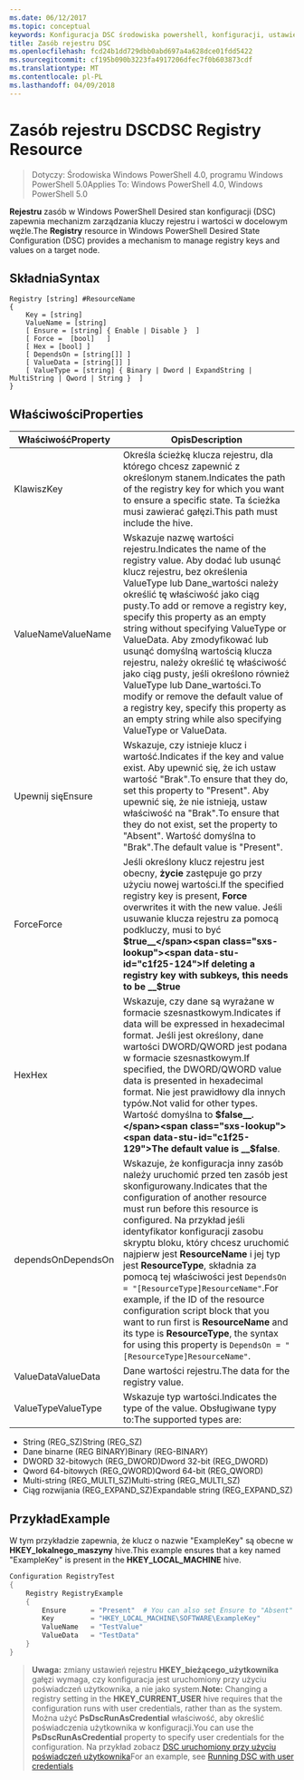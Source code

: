 ```yaml
---
ms.date: 06/12/2017
ms.topic: conceptual
keywords: Konfiguracja DSC środowiska powershell, konfiguracji, ustawienia
title: Zasób rejestru DSC
ms.openlocfilehash: fcd24b1dd729dbb0abd697a4a628dce01fdd5422
ms.sourcegitcommit: cf195b090b3223fa4917206dfec7f0b603873cdf
ms.translationtype: MT
ms.contentlocale: pl-PL
ms.lasthandoff: 04/09/2018
---
```

# <a name="dsc-registry-resource"></a><span data-ttu-id="c1f25-103">Zasób rejestru DSC</span><span class="sxs-lookup"><span data-stu-id="c1f25-103">DSC Registry Resource</span></span>

> <span data-ttu-id="c1f25-104">Dotyczy: Środowiska Windows PowerShell 4.0, programu Windows PowerShell 5.0</span><span class="sxs-lookup"><span data-stu-id="c1f25-104">Applies To: Windows PowerShell 4.0, Windows PowerShell 5.0</span></span>

<span data-ttu-id="c1f25-105">**Rejestru** zasób w Windows PowerShell Desired stan konfiguracji (DSC) zapewnia mechanizm zarządzania kluczy rejestru i wartości w docelowym węźle.</span><span class="sxs-lookup"><span data-stu-id="c1f25-105">The **Registry** resource in Windows PowerShell Desired State Configuration (DSC) provides a mechanism to manage registry keys and values on a target node.</span></span>

## <a name="syntax"></a><span data-ttu-id="c1f25-106">Składnia</span><span class="sxs-lookup"><span data-stu-id="c1f25-106">Syntax</span></span>

```
Registry [string] #ResourceName
{
    Key = [string]
    ValueName = [string]
    [ Ensure = [string] { Enable | Disable }  ]
    [ Force =  [bool]   ]
    [ Hex = [bool] ]
    [ DependsOn = [string[]] ]
    [ ValueData = [string[]] ]
    [ ValueType = [string] { Binary | Dword | ExpandString | MultiString | Qword | String }  ]
}
```

## <a name="properties"></a><span data-ttu-id="c1f25-107">Właściwości</span><span class="sxs-lookup"><span data-stu-id="c1f25-107">Properties</span></span>
|  <span data-ttu-id="c1f25-108">Właściwość</span><span class="sxs-lookup"><span data-stu-id="c1f25-108">Property</span></span>  |  <span data-ttu-id="c1f25-109">Opis</span><span class="sxs-lookup"><span data-stu-id="c1f25-109">Description</span></span>   |
|---|---|
| <span data-ttu-id="c1f25-110">Klawisz</span><span class="sxs-lookup"><span data-stu-id="c1f25-110">Key</span></span>| <span data-ttu-id="c1f25-111">Określa ścieżkę klucza rejestru, dla którego chcesz zapewnić z określonym stanem.</span><span class="sxs-lookup"><span data-stu-id="c1f25-111">Indicates the path of the registry key for which you want to ensure a specific state.</span></span> <span data-ttu-id="c1f25-112">Ta ścieżka musi zawierać gałęzi.</span><span class="sxs-lookup"><span data-stu-id="c1f25-112">This path must include the hive.</span></span>|
| <span data-ttu-id="c1f25-113">ValueName</span><span class="sxs-lookup"><span data-stu-id="c1f25-113">ValueName</span></span>| <span data-ttu-id="c1f25-114">Wskazuje nazwę wartości rejestru.</span><span class="sxs-lookup"><span data-stu-id="c1f25-114">Indicates the name of the registry value.</span></span> <span data-ttu-id="c1f25-115">Aby dodać lub usunąć klucz rejestru, bez określenia ValueType lub Dane_wartości należy określić tę właściwość jako ciąg pusty.</span><span class="sxs-lookup"><span data-stu-id="c1f25-115">To add or remove a registry key, specify this property as an empty string without specifying ValueType or ValueData.</span></span> <span data-ttu-id="c1f25-116">Aby zmodyfikować lub usunąć domyślną wartością klucza rejestru, należy określić tę właściwość jako ciąg pusty, jeśli określono również ValueType lub Dane_wartości.</span><span class="sxs-lookup"><span data-stu-id="c1f25-116">To modify or remove the default value of a registry key, specify this property as an empty string while also specifying ValueType or ValueData.</span></span>|
| <span data-ttu-id="c1f25-117">Upewnij się</span><span class="sxs-lookup"><span data-stu-id="c1f25-117">Ensure</span></span>| <span data-ttu-id="c1f25-118">Wskazuje, czy istnieje klucz i wartość.</span><span class="sxs-lookup"><span data-stu-id="c1f25-118">Indicates if the key and value exist.</span></span> <span data-ttu-id="c1f25-119">Aby upewnić się, że ich ustaw wartość "Brak".</span><span class="sxs-lookup"><span data-stu-id="c1f25-119">To ensure that they do, set this property to "Present".</span></span> <span data-ttu-id="c1f25-120">Aby upewnić się, że nie istnieją, ustaw właściwość na "Brak".</span><span class="sxs-lookup"><span data-stu-id="c1f25-120">To ensure that they do not exist, set the property to "Absent".</span></span> <span data-ttu-id="c1f25-121">Wartość domyślna to "Brak".</span><span class="sxs-lookup"><span data-stu-id="c1f25-121">The default value is "Present".</span></span>|
| <span data-ttu-id="c1f25-122">Force</span><span class="sxs-lookup"><span data-stu-id="c1f25-122">Force</span></span>| <span data-ttu-id="c1f25-123">Jeśli określony klucz rejestru jest obecny, __życie__ zastępuje go przy użyciu nowej wartości.</span><span class="sxs-lookup"><span data-stu-id="c1f25-123">If the specified registry key is present, __Force__ overwrites it with the new value.</span></span> <span data-ttu-id="c1f25-124">Jeśli usuwanie klucza rejestru za pomocą podkluczy, musi to być __$true__</span><span class="sxs-lookup"><span data-stu-id="c1f25-124">If deleting a registry key with subkeys, this needs to be __$true__</span></span>|
| <span data-ttu-id="c1f25-125">Hex</span><span class="sxs-lookup"><span data-stu-id="c1f25-125">Hex</span></span>| <span data-ttu-id="c1f25-126">Wskazuje, czy dane są wyrażane w formacie szesnastkowym.</span><span class="sxs-lookup"><span data-stu-id="c1f25-126">Indicates if data will be expressed in hexadecimal format.</span></span> <span data-ttu-id="c1f25-127">Jeśli jest określony, dane wartości DWORD/QWORD jest podana w formacie szesnastkowym.</span><span class="sxs-lookup"><span data-stu-id="c1f25-127">If specified, the DWORD/QWORD value data is presented in hexadecimal format.</span></span> <span data-ttu-id="c1f25-128">Nie jest prawidłowy dla innych typów.</span><span class="sxs-lookup"><span data-stu-id="c1f25-128">Not valid for other types.</span></span> <span data-ttu-id="c1f25-129">Wartość domyślna to __$false__.</span><span class="sxs-lookup"><span data-stu-id="c1f25-129">The default value is __$false__.</span></span>|
| <span data-ttu-id="c1f25-130">dependsOn</span><span class="sxs-lookup"><span data-stu-id="c1f25-130">DependsOn</span></span>| <span data-ttu-id="c1f25-131">Wskazuje, że konfiguracja inny zasób należy uruchomić przed ten zasób jest skonfigurowany.</span><span class="sxs-lookup"><span data-stu-id="c1f25-131">Indicates that the configuration of another resource must run before this resource is configured.</span></span> <span data-ttu-id="c1f25-132">Na przykład jeśli identyfikator konfiguracji zasobu skryptu bloku, który chcesz uruchomić najpierw jest __ResourceName__ i jej typ jest __ResourceType__, składnia za pomocą tej właściwości jest `DependsOn = "[ResourceType]ResourceName"`.</span><span class="sxs-lookup"><span data-stu-id="c1f25-132">For example, if the ID of the resource configuration script block that you want to run first is __ResourceName__ and its type is __ResourceType__, the syntax for using this property is `DependsOn = "[ResourceType]ResourceName"`.</span></span>|
| <span data-ttu-id="c1f25-133">ValueData</span><span class="sxs-lookup"><span data-stu-id="c1f25-133">ValueData</span></span>| <span data-ttu-id="c1f25-134">Dane wartości rejestru.</span><span class="sxs-lookup"><span data-stu-id="c1f25-134">The data for the registry value.</span></span>|
| <span data-ttu-id="c1f25-135">ValueType</span><span class="sxs-lookup"><span data-stu-id="c1f25-135">ValueType</span></span>| <span data-ttu-id="c1f25-136">Wskazuje typ wartości.</span><span class="sxs-lookup"><span data-stu-id="c1f25-136">Indicates the type of the value.</span></span> <span data-ttu-id="c1f25-137">Obsługiwane typy to:</span><span class="sxs-lookup"><span data-stu-id="c1f25-137">The supported types are:</span></span>
<ul><li><span data-ttu-id="c1f25-138">String (REG_SZ)</span><span class="sxs-lookup"><span data-stu-id="c1f25-138">String (REG_SZ)</span></span></li>


<li><span data-ttu-id="c1f25-139">Dane binarne (REG BINARY)</span><span class="sxs-lookup"><span data-stu-id="c1f25-139">Binary (REG-BINARY)</span></span></li>


<li><span data-ttu-id="c1f25-140">DWORD 32-bitowych (REG_DWORD)</span><span class="sxs-lookup"><span data-stu-id="c1f25-140">Dword 32-bit (REG_DWORD)</span></span></li>


<li><span data-ttu-id="c1f25-141">Qword 64-bitowych (REG_QWORD)</span><span class="sxs-lookup"><span data-stu-id="c1f25-141">Qword 64-bit (REG_QWORD)</span></span></li>


<li><span data-ttu-id="c1f25-142">Multi-string (REG_MULTI_SZ)</span><span class="sxs-lookup"><span data-stu-id="c1f25-142">Multi-string (REG_MULTI_SZ)</span></span></li>


<li><span data-ttu-id="c1f25-143">Ciąg rozwijania (REG_EXPAND_SZ)</span><span class="sxs-lookup"><span data-stu-id="c1f25-143">Expandable string (REG_EXPAND_SZ)</span></span></li></ul>

## <a name="example"></a><span data-ttu-id="c1f25-144">Przykład</span><span class="sxs-lookup"><span data-stu-id="c1f25-144">Example</span></span>
<span data-ttu-id="c1f25-145">W tym przykładzie zapewnia, że klucz o nazwie "ExampleKey" są obecne w **HKEY\_lokalnego\_maszyny** hive.</span><span class="sxs-lookup"><span data-stu-id="c1f25-145">This example ensures that a key named "ExampleKey" is present in the **HKEY\_LOCAL\_MACHINE** hive.</span></span>
```powershell
Configuration RegistryTest
{
    Registry RegistryExample
    {
        Ensure      = "Present"  # You can also set Ensure to "Absent"
        Key         = "HKEY_LOCAL_MACHINE\SOFTWARE\ExampleKey"
        ValueName   = "TestValue"
        ValueData   = "TestData"
    }
}
```

><span data-ttu-id="c1f25-146">**Uwaga:** zmiany ustawień rejestru **HKEY\_bieżącego\_użytkownika** gałęzi wymaga, czy konfiguracja jest uruchomiony przy użyciu poświadczeń użytkownika, a nie jako system.</span><span class="sxs-lookup"><span data-stu-id="c1f25-146">**Note:** Changing a registry setting in the **HKEY\_CURRENT\_USER** hive requires that the configuration runs with user credentials, rather than as the system.</span></span>
><span data-ttu-id="c1f25-147">Można użyć **PsDscRunAsCredential** właściwość, aby określić poświadczenia użytkownika w konfiguracji.</span><span class="sxs-lookup"><span data-stu-id="c1f25-147">You can use the **PsDscRunAsCredential** property to specify user credentials for the configuration.</span></span> <span data-ttu-id="c1f25-148">Na przykład zobacz [DSC uruchomiony przy użyciu poświadczeń użytkownika](runAsUser.md)</span><span class="sxs-lookup"><span data-stu-id="c1f25-148">For an example, see [Running DSC with user credentials](runAsUser.md)</span></span>